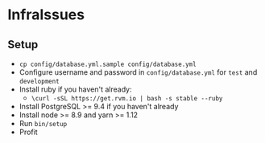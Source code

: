 # InfraIssues

## Setup

- `cp config/database.yml.sample config/database.yml`
- Configure username and password in `config/database.yml` for `test` and `development`
- Install ruby if you haven't already:
  - `\curl -sSL https://get.rvm.io | bash -s stable --ruby`
- Install PostgreSQL >= 9.4 if you haven't already
- Install node >= 8.9 and yarn >= 1.12
- Run `bin/setup`
- Profit
